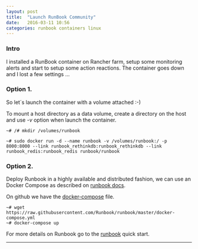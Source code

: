 ```yaml
---
layout: post
title:  "Launch RunBook Community"
date:   2016-03-11 10:56
categories: runbook containers linux
---
```


### Intro
I installed a RunBook container on Rancher farm, setup some monitoring alerts and start to setup some action reactions.
The container goes down and I lost a few settings ...  

### Option 1.
So let´s launch the container with a volume attached :-)

To mount a host directory as a data volume,
create a directory on the host and use _-v_ option when launch the container.

	~# /# mkdir /volumes/runbook

	~# sudo docker run -d --name runbook -v /volumes/runbook:/ -p 8000:8000 --link runbook_rethinkdb:runbook_rethinkdb --link runbook_redis:runbook_redis runbook/runbook

### Option 2.

Deploy Runbook in a highly available and distributed fashion, 
we can use an Docker Compose as described on [runbook docs].

On github we have the [docker-compose] file.

	~# wget https://raw.githubusercontent.com/Runbook/runbook/master/docker-compose.yml 
	~# docker-compose up 

For more details on Runbook go to the [runbook] quick start.


---
[runbook]: <http://runbook.readthedocs.org/en/latest/quick-start/>
[runbook docs]: <http://runbook.readthedocs.org/en/latest/install_docker_compose/>
[docker-compose]: <https://raw.githubusercontent.com/Runbook/runbook/master/docker-compose.yml>
